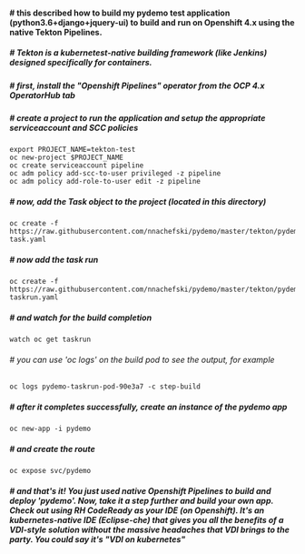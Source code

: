 #### # this described how to build my pydemo test application (python3.6+django+jquery-ui) to build and run on Openshift 4.x using the native Tekton Pipelines.
##### # Tekton is a kubernetest-native building framework (like Jenkins) designed specifically for containers.

##### # first, install the "Openshift Pipelines" operator from the OCP 4.x OperatorHub tab

##### # create a project to run the application and setup the appropriate serviceaccount and SCC policies
```
export PROJECT_NAME=tekton-test
oc new-project $PROJECT_NAME
oc create serviceaccount pipeline
oc adm policy add-scc-to-user privileged -z pipeline
oc adm policy add-role-to-user edit -z pipeline 
```
##### # now, add the Task object to the project (located in this directory)
```
oc create -f https://raw.githubusercontent.com/nnachefski/pydemo/master/tekton/pydemo-task.yaml
```

##### # now add the task run
```
oc create -f https://raw.githubusercontent.com/nnachefski/pydemo/master/tekton/pydemo-taskrun.yaml
```

##### # and watch for the build completion
```
watch oc get taskrun 
```
###### # you can use 'oc logs' on the build pod to see the output, for example
```
oc logs pydemo-taskrun-pod-90e3a7 -c step-build
```
##### # after it completes successfully, create an instance of the pydemo app
```
oc new-app -i pydemo
```
##### # and create the route
```
oc expose svc/pydemo
```

##### # and that's it!  You just used native Openshift Pipelines to build and deploy 'pydemo'.  Now, take it a step further and build your own app.  Check out using RH CodeReady as your IDE (on Openshift).  It's an kubernetes-native IDE (Eclipse-che) that gives you all the benefits of a VDI-style solution without the massive headaches that VDI brings to the party.  You could say it's "VDI on kubernetes"




